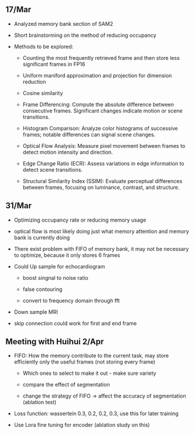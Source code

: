 ## 17/Mar 

- Analyzed memory bank section of SAM2

- Short brainstorming on the method of reducing occupancy 

- Methods to be explored:

    - Counting the most frequently retrieved frame and then store less significant frames in FP16

    - Uniform maniford approximation and projection for dimension reduction

    - Cosine similarity

    - Frame Differencing: Compute the absolute difference between consecutive frames. Significant changes indicate motion or scene transitions. ​

    - Histogram Comparison: Analyze color histograms of successive frames; notable differences can signal scene changes. ​
    
    - Optical Flow Analysis: Measure pixel movement between frames to detect motion intensity and direction. ​

    - Edge Change Ratio (ECR): Assess variations in edge information to detect scene transitions. ​

    - Structural Similarity Index (SSIM): Evaluate perceptual differences between frames, focusing on luminance, contrast, and structure.

## 31/Mar

- Optimizing occupancy rate or reducing memory usage

- optical flow is most likely doing just what memory attention and memory bank is currently doing

- There exist problem with FIFO of memory bank, it may not be necessary to optimize, because it only stores 6 frames

- Could Up sample for echocardiogram

    - boost singnal to noise ratio
    
    - false contouring

    - convert to frequency domain through fft

- Down sample MRI

- skip connection could work for first and end frame


## Meeting with Huihui 2/Apr

- FIFO: How the memory contribute to the current task, may store efficiently only the useful frames (not storing every frame)

    - Which ones to select to make it out - make sure variety

    - compare the effect of segmentation

    - change the strategy of FIFO -> affect the accuracy of segmentation (ablation test)


- Loss function: wassertein 0.3, 0.2, 0.2, 0.3, use this for later training

- Use Lora fine tuning for encoder (ablation study on this)




